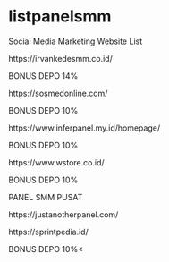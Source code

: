 # listpanelsmm
Social Media Marketing Website List
<p>https://irvankedesmm.co.id/</p>
<p>BONUS DEPO 14%</p>
  
<p>https://sosmedonline.com/</p>
<p>BONUS DEPO 10%</p>

<p>https://www.inferpanel.my.id/homepage/</p>
<p>BONUS DEPO 10%</p>

<p>https://www.wstore.co.id/</p>
<p>BONUS DEPO 10%</p>


<p>PANEL SMM PUSAT</p>
<p>https://justanotherpanel.com/</p>

<p>https://sprintpedia.id/</p>
<p>BONUS DEPO 10%<</p>
